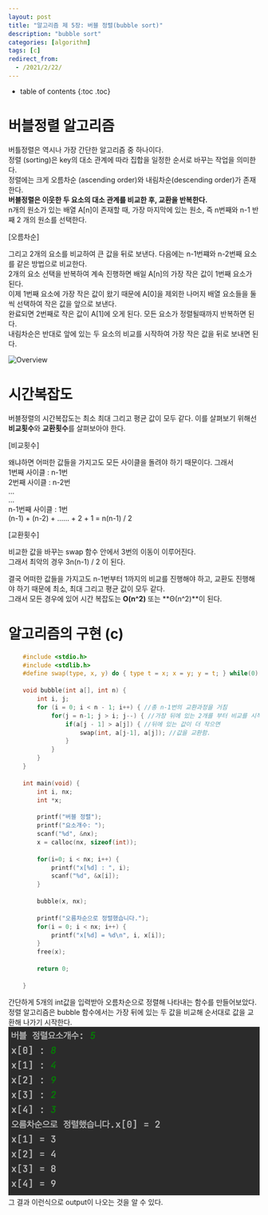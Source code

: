 ```yaml
---
layout: post
title: "알고리즘 제 5장: 버블 정렬(bubble sort)"
description: "bubble sort"
categories: [algorithm]
tags: [c]
redirect_from:
  - /2021/2/22/
---
```

* table of contents
{:toc .toc}

# 버블정렬 알고리즘
버틀정렬은 역시나 가장 간단한 알고리즘 중 하나이다.  
정렬 (sorting)은 key의 대소 관계에 따라 집합을 일정한 순서로 바꾸는 작업을 의미한다.  
정렬에는 크게 오름차순 (ascending order)와 내림차순(descending order)가 존재한다.  
**버블정렬은 이웃한 두 요소의 대소 관계를 비교한 후, 교환을 반복한다.**  
n개의 원소가 있는 배열 A[n]이 존재할 때, 가장 마지막에 있는 원소, 즉 n번째와 n-1 반째 2 개의 원소를 선택한다.  

[오름차순]

그리고 2개의 요소를 비교하여 큰 값을 뒤로 보낸다. 다음에는 n-1번쨰와 n-2번째 요소를 같은 방법으로 비교한다.  
2개의 요소 선택을 반복하여 계속 진행하면 배일 A[n]의 가장 작은 값이 1번째 요소가 된다.  
이제 1번째 요소에 가장 작은 값이 왔기 때문에 A[0]을 제외한 나머지 배열 요소들을 둘씩 선택하여 작은 값을 앞으로 보낸다.  
완료되면 2번째로 작은 값이 A[1]에 오게 된다. 모든 요소가 정렬될때까지 반복하면 된다.  
내림차순은 반대로 앞에 있는 두 요소의 비교를 시작하여 가장 작은 값을 뒤로 보내면 된다.

<img itemprop="image" src="https://upload.wikimedia.org/wikipedia/commons/3/37/Bubble_sort_animation.gif" style="width:400px; height:400px;" alt="Overview" />  

# 시간복잡도

버블정렬의 시간복잡도는 최소 최대 그리고 평균 값이 모두 같다. 이를 살펴보기 위해선 **비교횟수**와 **교환횟수**를 살펴보아야 한다.  

[비교횟수]

왜냐하면 어떠한 값들을 가지고도 모든 사이클을 돌려야 하기 때문이다. 그래서  
1번째 사이클 : n-1번  
2번째 사이클 : n-2번  
...  
...  
n-1번째 사이클 : 1번  
(n-1) + (n-2) + ...... + 2 + 1 = n(n-1) / 2  

[교환횟수]

비교한 값을 바꾸는 swap 함수 안에서 3번의 이동이 이루어진다.  
그래서 최악의 경우 3n(n-1) / 2 이 된다.  

결국 어떠한 값들을 가지고도 n-1번부터 1까지의 비교를 진행해야 하고, 교환도 진행해야 하기 때문에 최소, 최대 그리고 평균 값이 모두 같다.  
그래서 모든 경우에 있어 시간 복잡도는 **O(n^2)** 또는 **Θ(n^2)**이 된다.

# 알고리즘의 구현 (c)

~~~c
    #include <stdio.h>
    #include <stdlib.h>
    #define swap(type, x, y) do { type t = x; x = y; y = t; } while(0) //교환과정을 구현함.

    void bubble(int a[], int n) {
        int i, j;
        for (i = 0; i < n - 1; i++) { //총 n-1번의 교환과정을 거침
            for(j = n-1; j > i; j--) { //가장 뒤에 있는 2개를 부터 비교를 시작함.
                if(a[j - 1] > a[j]) { //뒤에 있는 값이 더 작으면
                    swap(int, a[j-1], a[j]); //값을 교환함.
                }
            }
        }
    }

    int main(void) {
        int i, nx;
        int *x;

        printf("버블 정렬");
        printf("요소개수: ");
        scanf("%d", &nx);
        x = calloc(nx, sizeof(int));

        for(i=0; i < nx; i++) {
            printf("x[%d] : ", i);
            scanf("%d", &x[i]);
        }

        bubble(x, nx);

        printf("오름차순으로 정렬했습니다.");
        for(i = 0; i < nx; i++) {
            printf("x[%d] = %d\n", i, x[i]);
        }
        free(x);

        return 0;

    }

~~~

간단하게 5개의 int값을 입력받아 오름차순으로 정렬해 나타내는 함수를 만들어보았다.  
정렬 알고리즘은 bubble 함수에서는 가장 뒤에 있는 두 값을 비교해 순서대로 값을 교환해 나가기 시작한다.  
<img itemprop="image" src="/assets/image/al05_1.png" alt="Overview" />  
그 결과 이런식으로 output이 나오는 것을 알 수 있다.
